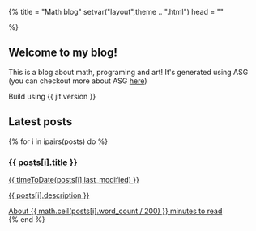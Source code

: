 {%
title = "Math blog"
setvar("layout",theme .. ".html")
head = ""

%}

## Welcome to my blog!

<main>

<p>

This is a blog about math, programing and art!
It's generated using ASG (you can checkout more about ASG [here](https://github.com))

Build using {{ jit.version }}

</p>

</main>

## Latest posts

{% for i in ipairs(posts) do %}
<a href="{{ posts[i].url }}">
<div class='card'>
		<h3 class='title'>
		{{ posts[i].title }}
		</h3>
		<div class="time">{{ timeToDate(posts[i].last_modified) }}</div>
		<p>
		{{ posts[i].description }}
		</p>
		<div class="time">
		About {{ math.ceil(posts[i].word_count / 200) }} minutes to read
		</div>
</div>
</a>
{% end %}
